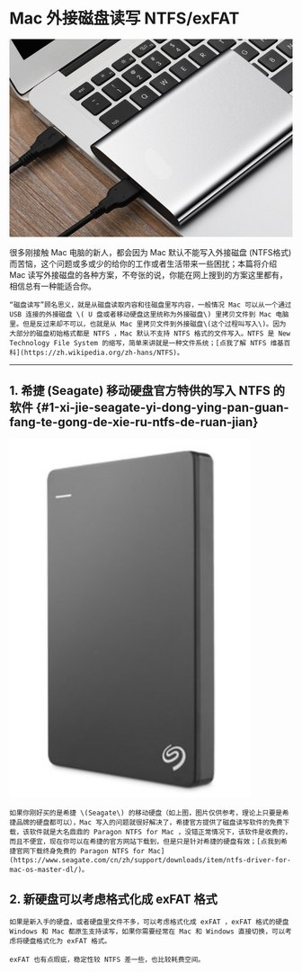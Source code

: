 # Mac 外接磁盘读写 NTFS/exFAT

![](/assets/Xnip2018-10-20_16-26-49.png)





很多刚接触 Mac 电脑的新人，都会因为 Mac 默认不能写入外接磁盘 \(NTFS格式\) 而苦恼，这个问题或多或少的给你的工作或者生活带来一些困扰；本篇将介绍 Mac 读写外接磁盘的各种方案，不夸张的说，你能在网上搜到的方案这里都有，相信总有一种能适合你。

```
“磁盘读写”顾名思义，就是从磁盘读取内容和往磁盘里写内容，一般情况 Mac 可以从一个通过 USB 连接的外接磁盘 \( U 盘或者移动硬盘这里统称为外接磁盘\) 里拷贝文件到 Mac 电脑里。但是反过来却不可以，也就是从 Mac 里拷贝文件到外接磁盘\(这个过程叫写入\)。因为大部分的磁盘初始格式都是 NTFS ，Mac 默认不支持 NTFS 格式的文件写入。NTFS 是 New Technology File System 的缩写，简单来讲就是一种文件系统；[点我了解 NTFS 维基百科](https://zh.wikipedia.org/zh-hans/NTFS)。
```

---

## 1. 希捷 \(Seagate\) 移动硬盘官方特供的写入 NTFS 的软件 {#1-xi-jie-seagate-yi-dong-ying-pan-guan-fang-te-gong-de-xie-ru-ntfs-de-ruan-jian}

![](/assets/Xnip2018-10-20_16-35-47.png)

```
如果你刚好买的是希捷 \(Seagate\) 的移动硬盘（如上图，图片仅供参考，理论上只要是希捷品牌的硬盘都可以），Mac 写入的问题就很好解决了，希捷官方提供了磁盘读写软件的免费下载，该软件就是大名鼎鼎的 Paragon NTFS for Mac ，没错正常情况下，该软件是收费的，而且不便宜，现在你可以在希捷的官方网站下载到，但是只是针对希捷的硬盘有效；[点我到希捷官网下载终身免费的 Paragon NTFS for Mac](https://www.seagate.com/cn/zh/support/downloads/item/ntfs-driver-for-mac-os-master-dl/)。
```

## 2. 新硬盘可以考虑格式化成 exFAT 格式

```
如果是新入手的硬盘，或者硬盘里文件不多，可以考虑格式化成 exFAT ，exFAT 格式的硬盘 Windows 和 Mac 都原生支持读写，如果你需要经常在 Mac 和 Windows 直接切换，可以考虑将硬盘格式化为 exFAT 格式。 

exFAT 也有点瑕疵，稳定性较 NTFS 差一些，也比较耗费空间。
```



